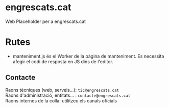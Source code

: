 # engrescats.cat
Web Placeholder per a engrescats.cat

# Rutes
- manteniment.js és el Worker de la pàgina de manteniment. Es necessita afegir el codi de resposta en JS dins de l'editor.

## Contacte
Raons tècniques (web, serveis...): `tic@engrescats.cat`  
Raons d'administració, entitats... : `contacte@engrescats.cat`  
Raons internes de la colla: utilitzeu els canals oficials
